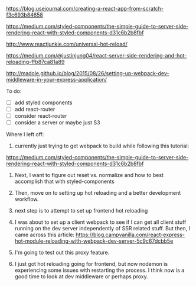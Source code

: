 https://blog.usejournal.com/creating-a-react-app-from-scratch-f3c693b84658

https://medium.com/styled-components/the-simple-guide-to-server-side-rendering-react-with-styled-components-d31c6b2b8fbf

http://www.reactjunkie.com/universal-hot-reload/

https://medium.com/@justinjung04/react-server-side-rendering-and-hot-reloading-ffb87ca81a89

http://madole.github.io/blog/2015/08/26/setting-up-webpack-dev-middleware-in-your-express-application/

To do:

- [ ] add styled components
- [ ] add react-router
- [ ] consider react-router
- [ ] consider a server or maybe just S3

Where I left off:

1.  currently just trying to get webpack to build while following this tutorial:

https://medium.com/styled-components/the-simple-guide-to-server-side-rendering-react-with-styled-components-d31c6b2b8fbf

1. Next, I want to figure out reset vs. normalize and how to best accomplish that with styled-components

1. Then, move on to setting up hot reloading and a better development workflow.

1. next step is to attempt to set up frontend hot reloading

1. I was about to set up a client webpack to see if I can get all client stuff
   running on the dev server independently of SSR related stuff. But then, I came across this article: https://blog.campvanilla.com/react-express-hot-module-reloading-with-webpack-dev-server-5c9c67dcbb5e

1. I'm going to test out this proxy feature.

1. I just got hot reloading going for frontend, but now nodemon is experiencing some issues with restarting the process. I think now is a good time to look at dev middleware or perhaps proxy.
